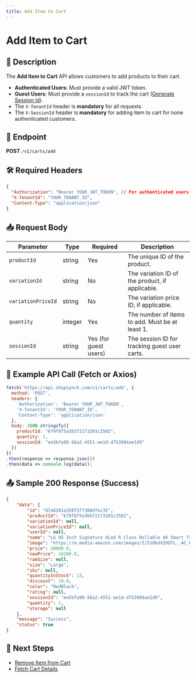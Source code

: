 ```yaml
---
title: Add Item to Cart
---
```


# Add Item to Cart

## 📌 Description
The **Add Item to Cart** API allows customers to add products to their cart. 

- **Authenticated Users**: Must provide a valid JWT token.
- **Guest Users**: Must provide a `sessionId` to track the cart ([Generate Session Id](./generate-cart-session-id.md)).
- The `X-TenantId` header is **mandatory** for all requests.
- The `X-SessionId` header is **mandatory** for adding item to cart for none authenticated customers.

## 🔗 Endpoint
**POST** `/v1/carts/add`

## 🛠️ Required Headers
```json
{
  "Authorization": "Bearer YOUR_JWT_TOKEN", // For authenticated users
  "X-TenantId": "YOUR_TENANT_ID",
  "Content-Type": "application/json"
}
```

## 📥 Request Body
| Parameter          | Type    | Required | Description |
|-------------------|---------|----------|-------------|
| `productId`      | string  | Yes      | The unique ID of the product. |
| `variationId`    | string  | No       | The variation ID of the product, if applicable. |
| `variationPriceId` | string | No       | The variation price ID, if applicable. |
| `quantity`       | integer | Yes      | The number of items to add. Must be at least 1. |
| `sessionId`      | string  | Yes (for guest users) | The session ID for tracking guest user carts. |

## 📡 Example API Call (Fetch or Axios)
```javascript
fetch('https://api.shopsynch.com/v1/carts/add', {
  method: 'POST',
  headers: {
    'Authorization': 'Bearer YOUR_JWT_TOKEN',
    'X-TenantId': 'YOUR_TENANT_ID',
    'Content-Type': 'application/json'
  },
  body: JSON.stringify({
    productId: "679f8f5a3b5f2173201c2582",
    quantity: 1,
    sessionId: "ee5bfa88-56a2-4551-ae1d-d753984ae1d9"
  })
})
.then(response => response.json())
.then(data => console.log(data));
```

## 📤 Sample 200 Response (Success)
```json
{
    "data": {
        "id": "67a6261a320f3f7368dfec35",
        "productId": "679f8f5a3b5f2173201c2582",
        "variationId": null,
        "variationPriceId": null,
        "userId": null,
        "name": "LG 45 Inch Signature OLed R Class Rollable 4K Smart Tv",
        "image": "https://m.media-amazon.com/images/I/51ObdXZHQTL._AC_UY1100_.jpg",
        "price": 20000.0,
        "newPrice": 16200.0,
        "ramSize": null,
        "size": "Large",
        "sku": null,
        "quantityInStock": 13,
        "discount": 10.0,
        "color": "RedBlack",
        "rating": null,
        "sessionId": "ee5bfa88-56a2-4551-ae1d-d753984ae1d9",
        "quantity": 1,
        "storage": null
    },
    "message": "Success",
    "status": true
}
```

## 🔗 Next Steps
- [Remove Item from Cart](./remove-cart-item.md)
- [Fetch Cart Details](./list-cart-items.md)
